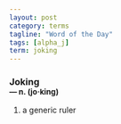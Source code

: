 ```yaml
---
layout: post
category: terms
tagline: "Word of the Day"
tags: [alpha_j]
term: joking
---
```


<h3>Joking<br/> <small>&mdash; n. (jo<span>&middot;</span>king)</small></h3>
<p><ol>
<li>a generic ruler</li>
</ol></p>
